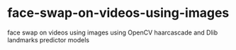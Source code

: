# face-swap-on-videos-using-images
face swap on videos using images using OpenCV haarcascade and Dlib landmarks predictor models
